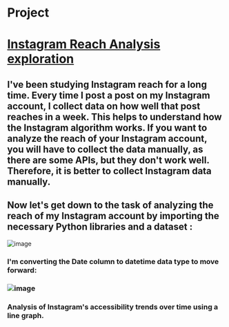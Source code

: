 # Project
# [Instagram Reach Analysis exploration](https://github.com/fdthsyjtdytdyghcgc/InstagramReach.io/blob/main/Instagram-Reach.csv)
## I've been studying Instagram reach for a long time. Every time I post a post on my Instagram account, I collect data on how well that post reaches in a week. This helps to understand how the Instagram algorithm works. If you want to analyze the reach of your Instagram account, you will have to collect the data manually, as there are some APIs, but they don't work well. Therefore, it is better to collect Instagram data manually.
## Now let's get down to the task of analyzing the reach of my Instagram account by importing the necessary Python libraries and a dataset :

![image](https://user-images.githubusercontent.com/118888509/236623609-73a8ace8-3a9e-4eb1-9d8f-8625f424890d.png)

### I'm converting the Date column to datetime data type to move forward:

### ![image](https://user-images.githubusercontent.com/118888509/236623717-ff435612-ba74-44c9-8ea4-6b271276aac2.png)

### Analysis of Instagram's accessibility trends over time using a line graph.


